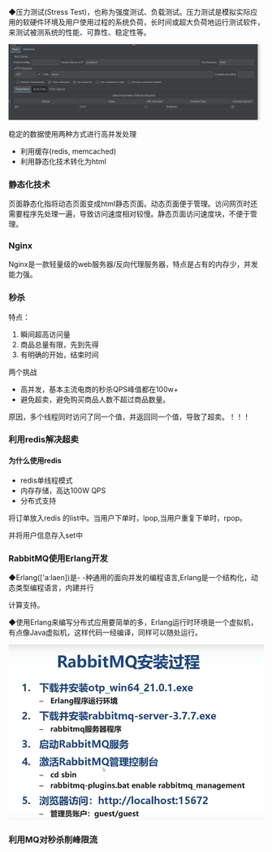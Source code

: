 ◆压力测试(Stress Test)，也称为强度测试、负载测试。压力测试是模拟实际应用的软硬件环境及用户使用过程的系统负荷，长时间或超大负荷地运行测试软件，来测试被测系统的性能、可靠性、稳定性等。



![](assets/image-20201018204301060.png)

稳定的数据使用两种方式进行高并发处理

- 利用缓存(redis, memcached)
- 利用静态化技术转化为html

### 静态化技术

页面静态化指将动态页面变成html静态页面。动态页面便于管理。访问网页时还需要程序先处理一遍，导致访问速度相对较慢。静态页面访问速度块，不便于管理。



### Nginx

Nginx是一款轻量级的web服务器/反向代理服务器，特点是占有的内存少，并发能力强。



### 秒杀

特点：

1. 瞬间超高访问量
2. 商品总量有限，先到先得
3. 有明确的开始，结束时间

两个挑战

- 高并发，基本主流电商的秒杀QPS峰值都在100w+
- 避免超卖，避免购买商品人数不超过商品数量。

原因，多个线程同时访问了同一个值，并返回同一个值，导致了超卖。！！！



### 利用redis解决超卖

#### 为什么使用redis

- redis单线程模式
- 内存存储，高达100W QPS
- 分布式支持



将订单放入redis 的list中。当用户下单时，lpop,当用户重复下单时，rpop。

并将用户信息存入set中



### RabbitMQ使用Erlang开发

◆Erlang(['a:laen])是- -种通用的面向并发的编程语言,Erlang是一个结构化，动态类型编程语言，内建并行

计算支持。

◆使用Erlang来编写分布式应用要简单的多，Erlang运行时环境是一个虚拟机，有点像Java虚拟机，这样代码一经编译，同样可以随处运行。

![image-20201020094359258](assets/image-20201020094359258.png)

### 利用MQ对秒杀削峰限流

